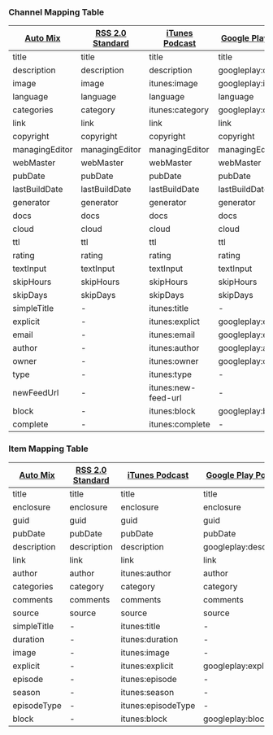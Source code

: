 ### Channel Mapping Table

|[Auto Mix](https://github.com/ivanisidrowu/KtRssReader/blob/master/ktRssReader/src/main/java/tw/ktrssreader/model/channel/Channels.kt#L145)| [RSS 2.0 Standard](https://github.com/ivanisidrowu/KtRssReader/blob/master/ktRssReader/src/main/java/tw/ktrssreader/model/channel/Channels.kt#L29) | [iTunes Podcast](https://github.com/ivanisidrowu/KtRssReader/blob/master/ktRssReader/src/main/java/tw/ktrssreader/model/channel/Channels.kt#L64) | [Google Play Podcast](https://github.com/ivanisidrowu/KtRssReader/blob/master/ktRssReader/src/main/java/tw/ktrssreader/model/channel/Channels.kt#L104) |
| ------ | ------ | ------ | ------ |
|title|title|title|title|
|description|description|description|googleplay:description|
|image|image|itunes:image|googleplay:image|
|language|language|language|language|
|categories|category|itunes:category|googleplay:category|
|link|link|link|link|
|copyright|copyright|copyright|copyright|
|managingEditor|managingEditor|managingEditor|managingEditor|
|webMaster|webMaster|webMaster|webMaster|
|pubDate|pubDate|pubDate|pubDate|
|lastBuildDate|lastBuildDate|lastBuildDate|lastBuildDate|
|generator|generator|generator|generator|
|docs|docs|docs|docs|
|cloud|cloud|cloud|cloud|
|ttl|ttl|ttl|ttl|
|rating| rating|rating|rating|
|textInput|textInput|textInput|textInput|
|skipHours|skipHours|skipHours|skipHours|
|skipDays|skipDays|skipDays|skipDays|
|simpleTitle|-|itunes:title|-|
|explicit|-|itunes:explict|googleplay:explicit|
|email|-|itunes:email|googleplay:email|
|author|-|itunes:author|googleplay:author|
|owner|-|itunes:owner|googleplay:owner|
|type|-|itunes:type|-|
|newFeedUrl|-|itunes:new-feed-url|-|
|block|-|itunes:block|googleplay:block|
|complete|-|itunes:complete|-|


### Item Mapping Table

|[Auto Mix](https://github.com/ivanisidrowu/KtRssReader/blob/master/ktRssReader/src/main/java/tw/ktrssreader/model/item/Items.kt#L94)| [RSS 2.0 Standard](https://github.com/ivanisidrowu/KtRssReader/blob/master/ktRssReader/src/main/java/tw/ktrssreader/model/item/Items.kt#L18) | [iTunes Podcast](https://github.com/ivanisidrowu/KtRssReader/blob/master/ktRssReader/src/main/java/tw/ktrssreader/model/item/Items.kt#L42) | [Google Play Podcast](https://github.com/ivanisidrowu/KtRssReader/blob/master/ktRssReader/src/main/java/tw/ktrssreader/model/item/Items.kt#L68)
| ------ | ------ | ------ | ------ |
|title | title | title | title |
|enclosure|enclosure|enclosure|enclosure|
|guid|guid|guid|guid|
|pubDate|pubDate|pubDate|pubDate|
|description|description|description|googleplay:description|
|link|link|link|link|
|author|author|itunes:author|author|
|categories|category|category|category|
|comments|comments|comments|comments|
|source|source|source|source|
|simpleTitle|-|itunes:title|-|
|duration|-|itunes:duration|-|
|image|-|itunes:image|-|
|explicit|-|itunes:explicit | googleplay:explicit|
|episode|-|itunes:episode|-|-|
|season|-|itunes:season|-|
|episodeType|-|itunes:episodeType|-|
|block|-|itunes:block|googleplay:block|